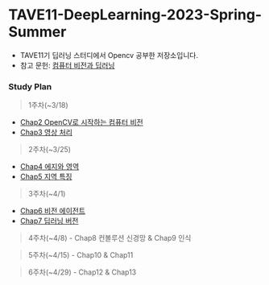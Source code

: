 # TAVE11-DeepLearning-2023-Spring-Summer
- TAVE11기 딥러닝 스터디에서 Opencv 공부한 저장소입니다.
- 참고 문헌: [컴퓨터 비전과 딥러닝](http://www.yes24.com/Product/Goods/116755317)

### Study Plan
> 1주차(~3/18) 
  - [Chap2 OpenCV로 시작하는 컴퓨터 비전](https://github.com/jeongmin1016/TAVE11/blob/main/Opencv/1%EC%A3%BC%EC%B0%A8_chap02.pdf)
  - [Chap3 영상 처리](https://github.com/jeongmin1016/TAVE11/blob/main/Opencv/1%EC%A3%BC%EC%B0%A8_chap03.pdf)

> 2주차(~3/25) 
  - [Chap4 에지와 영역](https://github.com/jeongmin1016/TAVE11/blob/main/Opencv/2%EC%A3%BC%EC%B0%A8_chap04.pdf)
  - [Chap5 지역 특징](https://github.com/jeongmin1016/TAVE11/blob/main/Opencv/2%EC%A3%BC%EC%B0%A8_chap05.pdf)

> 3주차(~4/1) 
  - [Chap6 비전 에이전트](https://github.com/jeongmin1016/TAVE11/blob/main/Opencv/3%EC%A3%BC%EC%B0%A8_chap06.pdf) 
  - [Chap7 딥러닝 버전](https://github.com/jeongmin1016/TAVE11/blob/main/Opencv/3%EC%A3%BC%EC%B0%A8_chap07.pdf)

> 4주차(~4/8) - Chap8 컨볼루션 신경망 & Chap9 인식

> 5주차(~4/15) - Chap10 & Chap11 

> 6주차(~4/29) - Chap12 & Chap13
